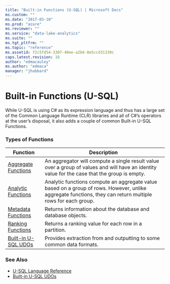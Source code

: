 ```yaml
---
title: "Built-in Functions (U-SQL) | Microsoft Docs"
ms.custom: ""
ms.date: "2017-03-10"
ms.prod: "azure"
ms.reviewer: ""
ms.service: "data-lake-analytics"
ms.suite: ""
ms.tgt_pltfrm: ""
ms.topic: "reference"
ms.assetid: f2c5fd54-3307-40ee-a2b6-8e5ccd31339c
caps.latest.revision: 16
author: "edmacauley"
ms.author: "edmaca"
manager: "jhubbard"
---
```

# Built-in Functions (U-SQL)
While U-SQL is using C# as its expression language and thus has a large set of the Common Language Runtime (CLR) libraries and all of C#’s operators at the user’s disposal, it also adds a couple of common Built-in U-SQL Functions.

### Types of Functions   
|Function|Description|
|----|--|
|[Aggregate Functions](aggregate-functions-u-sql.md)|An aggregator will compute a single result value over a group of values and will have an identity value for the case that the group is empty.|  
|[Analytic Functions](analytic-functions-u-sql.md)|Analytic functions compute an aggregate value based on a group of rows. However, unlike aggregate functions, they can return multiple rows for each group.|
|[Metadata Functions](metadata-functions-u-sql.md)|Returns information about the database and database objects.|
|[Ranking Functions](ranking-functions-u-sql.md)|Returns a ranking value for each row in a partition.|
|[Built-in U-SQL UDOs](built-in-u-sql-udos.md)|Provides extraction from and outputting to some common data formats. |
  
### See Also    
* [U-SQL Language Reference](u-sql-language-reference.md) 
* [Built-in U-SQL UDOs](built-in-u-sql-udos.md)
